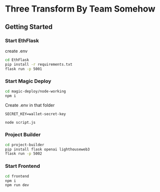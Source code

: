 # Three Transform By Team Somehow

## Getting Started

### Start EthFlask

create .env

```zsh
cd EthFlask
pip install -r requirements.txt
flask run -p 5001
```

### Start Magic Deploy

```zsh
cd magic-deploy/node-working
npm i
```

Create .env in that folder

```
SECRET_KEY=wallet-secret-key
```

```zsh
node script.js
```

### Project Builder

```zsh
cd project-builder
pip install flask openai lighthouseweb3
flask run -p 5002
```

### Start Frontend

```zsh
cd frontend
npm i
npm run dev
```

